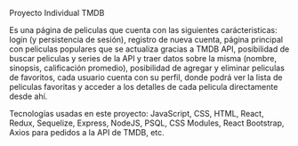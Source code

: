 Proyecto Individual TMDB

Es una página de peliculas que cuenta con las siguientes carácteristicas:
login (y persistencia de sesión),
registro de nueva cuenta,
página principal con peliculas populares que se actualiza gracias a TMDB API,
posibilidad de buscar peliculas y series de la API y traer datos sobre la misma (nombre, sinopsis, calificación promedio),
posibilidad de agregar y eliminar peliculas de favoritos,
cada usuario cuenta con su perfil, donde podrá ver la lista de peliculas favoritas y acceder a los detalles de cada pelicula directamente desde ahí.

Tecnologías usadas en este proyecto:
JavaScript, CSS, HTML, React, Redux, Sequelize, Express, NodeJS, PSQL, CSS Modules, React Bootstrap, Axios para pedidos a la API de TMDB, etc.
